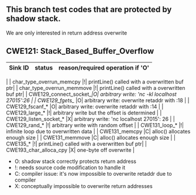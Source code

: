 ## This branch test codes that are protected by shadow stack.
We are only interested in return address overwrite

## CWE121: Stack_Based_Buffer_Overflow
| Sink ID | status|reason/required operation if 'O' |
|--------|-------|----------|
|
| char_type_overrun_memcpy  |!| printLine() called with a overwritten buf ptr|
| char_type_overrun_memmove |!| printLine() called with a overwritten buf ptr|
| CWE129_connect_socket_*|O| arbitrary write: 'nc -kl localhost 27015':26 | 
| CWE129_fgets_*         |O| arbitrary write: overwrite retaddr with :18  |
| CWE129_fscanf_*        |O| arbitrary write: overwrite retaddr with :14  | 
| CWE129_large_*         |!| arbitrary write but the offset is determined | 
| CWE129_listen_socket_* |X| arbitrary write: 'nc localhost 27015': 26 | 
| CWE129_rand_*          |!| arbitrary write with random offset | 
| CWE131_loop_*          |!| infinite loop due to overwritten data |
| CWE131_memcpy          |C| alloc() allocates enough size | 
| CWE131_memmove         |C| alloc() allocates enough size |
| CWE135_*               |!| printLine() called with a overwritten buf ptr|
| CWE193_char_alloca_cpy |X| one-byte off overwrite |

- O: shadow stack correctly protects return address 
- !: needs source code modification to handle it
- C: compiler issue: it's now impossible to overwrite retaddr due to compiler
- X: conceptually impossible to overwrite return addresses 

